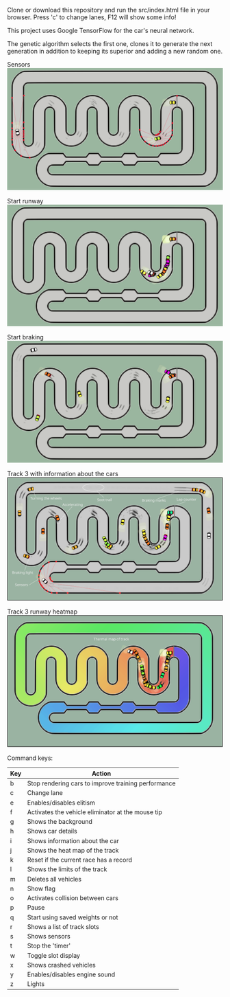 Clone or download this repository and run the src/index.html file in your browser.
Press 'c' to change lanes, F12 will show some info!

This project uses Google TensorFlow for the car's neural network.

The genetic algorithm selects the first one, clones it to generate the next generation in addition to keeping its superior and adding a new random one.

Sensors
![Alt Text](src/assets/p3-sensor.gif)

Start runway
![Alt Text](src/assets/p3-start.gif)

Start braking
![Alt Text](src/assets/p3-braking.gif)

Track 3 with information about the cars
![Alt text](src/assets/p3-infocar.png?raw=true "track print")

Track 3 runway heatmap
![Alt text](src/assets/p3-thermalmap.png?raw=true "track print")

Command keys:

Key | Action
----|-----------------
b   | Stop rendering cars to improve training performance
c   | Change lane
e   | Enables/disables elitism
f   | Activates the vehicle eliminator at the mouse tip
g   | Shows the background
h   | Shows car details
i   | Shows information about the car
j   | Shows the heat map of the track
k   | Reset if the current race has a record
l   | Shows the limits of the track
m   | Deletes all vehicles
n   | Show flag
o   | Activates collision between cars
p   | Pause
q   | Start using saved weights or not
r   | Shows a list of track slots
s   | Shows sensors
t   | Stop the 'timer'
w   | Toggle slot display
x   | Shows crashed vehicles
y   | Enables/disables engine sound
z   | Lights